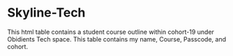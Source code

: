 # Skyline-Tech

This html table contains a student course outline within cohort-19 under Obidients Tech space. This table contains my name, Course, Passcode, and cohort.